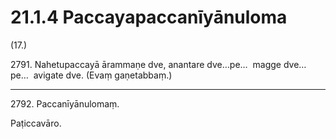 

# 21.1.4 Paccayapaccanīyānuloma




(17.)

2791\. Nahetupaccayā ārammaṇe dve, anantare dve…pe…  magge dve…pe…  avigate dve. (Evaṃ gaṇetabbaṃ.)

---

2792\. Paccanīyānulomaṃ.

  
Paṭiccavāro.





